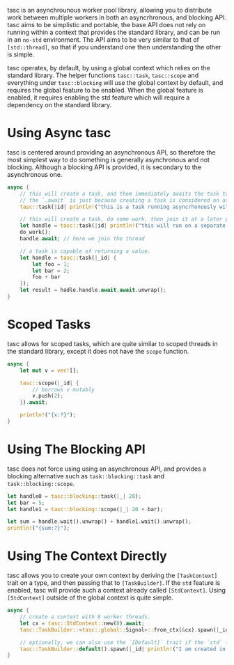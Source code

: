 tasc is an asynchrounous worker pool library, allowing you to distribute work between multiple workers in both an asyncrhronous, and blocking API.
tasc aims to be simplistic and portable, the base API does not rely on running within a context that provides the standard library, and can be run in an `no-std` environment.
The API aims to be very similar to that of `[std::thread]`, so that if you understand one then understanding the other is simple.

tasc operates, by default, by using a global context which relies on the standard library. The helper functions `tasc::task`, `tasc::scope` and everything under `tasc::blocking` will use the global context by default, and requires the global feature to be enabled. When the global feature is enabled, it requires enabling the std feature which will require a dependency on the standard library.

# Using Async tasc

tasc is centered around providing an asynchronous API, so therefore the most simplest way to do something is generally asynchronous and not blocking.
Although a blocking API is provided, it is secondary to the asynchronous one.

```rust
async {
	// this will create a task, and them immediately awaits the task to completion.
	// the `.await` is just because creating a task is considered an ascynchronous process.
	tasc::task(|id| println!("this is a task running asyncrhonously with an id of {id}")).await;

	// this will create a task, do some work, then join it at a later point.
	let handle = tasc::task(|id| println!("this will run on a separate thread!")).await;
	do_work();
	handle.await; // here we join the thread

	// a task is capable of returning a value.
	let handle = tasc::task(|_id| {
		let foo = 1;
		let bar = 2;
		foo + bar
	});
	let result = hadle.handle.await.await.unwrap();
}
```

# Scoped Tasks

tasc allows for scoped tasks, which are quite similar to scoped threads in the standard library, except it does not have the `scope` function.

```rust
async {
	let mut v = vec![];

	tasc::scope(|_id| {
		// borrows v mutably
		v.push(2);
	}).await;

	println!("{x:?}");
}
```

# Using The Blocking API

tasc does not force using using an asynchronous API, and provides a blocking alternative such as `task::blocking::task` and `task::blocking::scope`.

```rust
let handle0 = tasc::blocking::task(|_| 20);
let bar = 5;
let handle1 = tasc::blocking::scope(|_| 20 + bar);

let sum = handle.wait().unwrap() + handle1.wait().unwrap();
println!("{sum:?}");
```

# Using The Context Directly

tasc allows you to create your own context by deriving the `[TaskContext]` trait on a type, and then passing that to `[TaskBuilder]`. If the `std` feature is enabled, tasc will provide such a context already called `[StdContext]`. Using `[StdContext]` outside of the global context is quite simple.

```rust
async {
	// create a context with 8 worker threads.
	let cx = tasc::StdContext::new(8).await;
	tasc::TaskBuilder::<tasc::global::Signal>::from_ctx(&cx).spawn(|_id| println!("I am now spawned from the cx context!")).await;

	// optionally, we can also use the `[Default]` trait if the `std` feature is enabled, which will create a `[TaskBuilder]` using the global context and global signal.
	tasc::TaskBuilder::default().spawn(|_id| println!("I am created in the global context, prefer to use 'tasc::task' instead!")).await;
}
```
